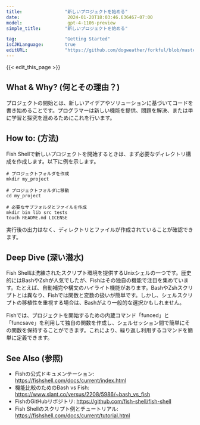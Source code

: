```yaml
---
title:                "新しいプロジェクトを始める"
date:                  2024-01-20T18:03:46.636467-07:00
model:                 gpt-4-1106-preview
simple_title:         "新しいプロジェクトを始める"

tag:                  "Getting Started"
isCJKLanguage:        true
editURL:              "https://github.com/dogweather/forkful/blob/master/content/ja/fish-shell/starting-a-new-project.md"
---
```


{{< edit_this_page >}}

## What & Why? (何とその理由？)
プロジェクトの開始とは、新しいアイデアやソリューションに基づいてコードを書き始めることです。プログラマーは新しい機能を提供、問題を解決、または単に学習と探究を進めるためにこれを行います。

## How to: (方法)
Fish Shellで新しいプロジェクトを開始するときは、まず必要なディレクトリ構成を作成します。以下に例を示します。

```Fish Shell
# プロジェクトフォルダを作成
mkdir my_project

# プロジェクトフォルダに移動
cd my_project

# 必要なサブフォルダとファイルを作成
mkdir bin lib src tests
touch README.md LICENSE
```

実行後の出力はなく、ディレクトリとファイルが作成されていることが確認できます。

## Deep Dive (深い潜水)
Fish Shellは洗練されたスクリプト環境を提供するUnixシェルの一つです。歴史的にはBashやZshが人気でしたが、Fishはその独自の機能で注目を集めています。たとえば、自動補完や構文のハイライト機能があります。BashやZshスクリプトとは異なり、Fishでは関数と変数の扱いが簡単です。しかし、シェルスクリプトの移植性を重視する場合は、Bashがより一般的な選択かもしれません。

Fishでは、プロジェクトを開始するための内蔵コマンド「funced」と「funcsave」を利用して独自の関数を作成し、シェルセッション間で簡単にその関数を保持することができます。これにより、繰り返し利用するコマンドを簡単に定義できます。

## See Also (参照)
- Fishの公式ドキュメンテーション: https://fishshell.com/docs/current/index.html
- 機能比較のためのBash vs Fish: https://www.slant.co/versus/2208/5986/~bash_vs_fish
- FishのGitHubリポジトリ: https://github.com/fish-shell/fish-shell
- Fish Shellのスクリプト例とチュートリアル: https://fishshell.com/docs/current/tutorial.html
